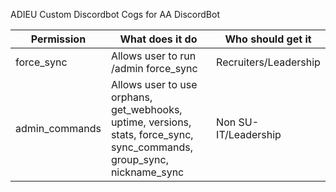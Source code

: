 ADIEU Custom Discordbot Cogs for AA DiscordBot

| Permission     | What does it do                                                                                                         | Who should get it     |
|----------------|-------------------------------------------------------------------------------------------------------------------------|-----------------------|
| force_sync     | Allows user to run /admin force_sync                                                                                    | Recruiters/Leadership |
| admin_commands | Allows user to use orphans, get_webhooks, uptime, versions, stats, force_sync, sync_commands, group_sync, nickname_sync | Non SU-IT/Leadership  |